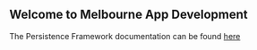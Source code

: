 ## Welcome to Melbourne App Development

The Persistence Framework documentation can be found [here](https://melbourne-app-development.github.io/persistence-layer/)

